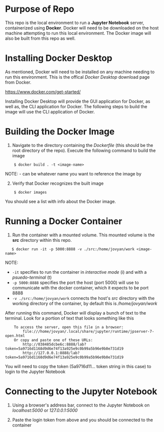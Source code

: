 # Purpose of Repo

This repo is the local environment to run a **Jupyter Notebook** server, containerized using **Docker**. Docker will need to be downloaded on the host machine attempting to run this local environment. The Docker image will also be built from this repo as well.

# Installing Docker Desktop

As mentioned, Docker will need to be installed on any machine needing to run this environment. This is the offical _Docker Desktop_ download page from Docker.

https://www.docker.com/get-started/

Installing Docker Desktop will provide the GUI application for Docker, as well as, the CLI application for Docker. The following steps to build the image will use the CLI application of Docker.

# Building the Docker Image

1. Navigate to the directory containing the _Dockerfile_ (this should be the root directory of the repo). Execute the following command to build the image

```shell
    $ docker build . -t <image-name>
```

NOTE: - _<image-name>_ can be whatever name you want to reference the image by

2. Verify that Docker recognizes the built image

```shell
    $ docker images
```

You should see a list with info about the Docker image.

# Running a Docker Container

1. Run the container with a mounted volume. This mounted volume is the **src** directory within this repo.

```shell
   $ docker run -it -p 5000:8888 -v ./src:/home/jovyan/work <image-name>
```

NOTE:

- `-it` specifies to run the container in _interactive mode_ (i) and with a _psuedo-terminal_ (t)
- `-p 5000:8888` specifies the port the host (port 5000) will use to communicate with the docker container, which it expects to be port 8888
- `-v ./src:/home/jovyan/work` connects the host's _src_ directory with the working directory of the container, by default this is _/home/jovyan/work_

After running this command, Docker will display a bunch of text to the terminal. Look for a portion of text that looks something like this

```shell
    To access the server, open this file in a browser:
        file:///home/jovyan/.local/share/jupyter/runtime/jpserver-7-open.html
    Or copy and paste one of these URLs:
        http://038485dcbe6c:8888/lab?token=5a9716d1168d9d6e74f13a925e9c0b99a5b96e9b0e731d19
        http://127.0.0.1:8888/lab?token=5a9716d1168d9d6e74f13a925e9c0b99a5b96e9b0e731d19
```

You will need to copy the token (5a9716d11... token string in this case) to login to the Jupyter Notebook

# Connecting to the Jupyter Notebook

1. Using a browser's address bar, connect to the Jupyter Notebook on _localhost:5000_ or _127.0.0.1:5000_

2. Paste the login token from above and you should be connected to the container
